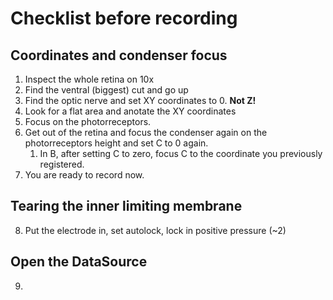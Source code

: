 # Checklist before recording

## Coordinates and condenser focus
1. Inspect the whole retina on 10x
2. Find the ventral (biggest) cut and go up
3. Find the optic nerve and set XY coordinates to 0. **Not Z!**
4. Look for a flat area and anotate the XY coordinates
5. Focus on the photorreceptors. 
6. Get out of the retina and focus the condenser again on the photorreceptors height and set C to 0 again. 
    1. In B, after setting C to zero, focus C to the coordinate you previously registered. 
7. You are ready to record now. 

## Tearing the inner limiting membrane
8. Put the electrode in, set autolock, lock in positive pressure (~2)

## Open the DataSource
9. 